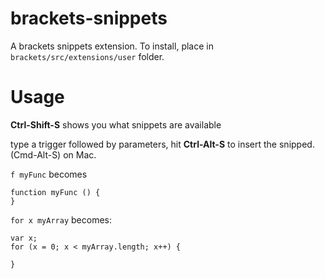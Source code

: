 brackets-snippets
=================

A brackets snippets extension. To install, place in ```brackets/src/extensions/user``` folder.

Usage
=====
**Ctrl-Shift-S** shows you what snippets are available

type a trigger followed by parameters, hit **Ctrl-Alt-S** to insert the snipped. (Cmd-Alt-S) on Mac. 

```f myFunc``` becomes 

```
function myFunc () {
}
```

```for x myArray```
becomes:
```
var x;
for (x = 0; x < myArray.length; x++) {

}
```